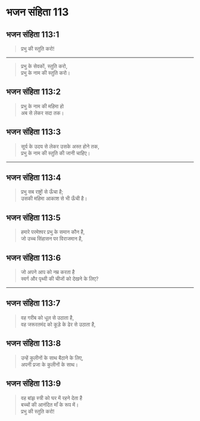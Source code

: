# भजन संहिता 113

## भजन संहिता 113:1

> प्रभु की स्तुति करो!

---

> प्रभु के सेवकों, स्तुति करो,  
> प्रभु के नाम की स्तुति करो।

## भजन संहिता 113:2

> प्रभु के नाम की महिमा हो  
> अब से लेकर सदा तक।

## भजन संहिता 113:3

> सूर्य के उदय से लेकर उसके अस्त होने तक,  
> प्रभु के नाम की स्तुति की जानी चाहिए।

---

## भजन संहिता 113:4

> प्रभु सब राष्ट्रों से ऊँचा है;  
> उसकी महिमा आकाश से भी ऊँची है।

## भजन संहिता 113:5

> हमारे परमेश्वर प्रभु के समान कौन है,  
> जो उच्च सिंहासन पर विराजमान है,

## भजन संहिता 113:6

> जो अपने आप को नम्र करता है  
> स्वर्ग और पृथ्वी की चीजों को देखने के लिए?

---

## भजन संहिता 113:7

> वह गरीब को धूल से उठाता है,  
> वह जरूरतमंद को कूड़े के ढेर से उठाता है,

## भजन संहिता 113:8

> उन्हें कुलीनों के साथ बैठाने के लिए,  
> अपनी प्रजा के कुलीनों के साथ।

## भजन संहिता 113:9

> वह बांझ स्त्री को घर में रहने देता है  
> बच्चों की आनंदित माँ के रूप में।  
> प्रभु की स्तुति करो!

